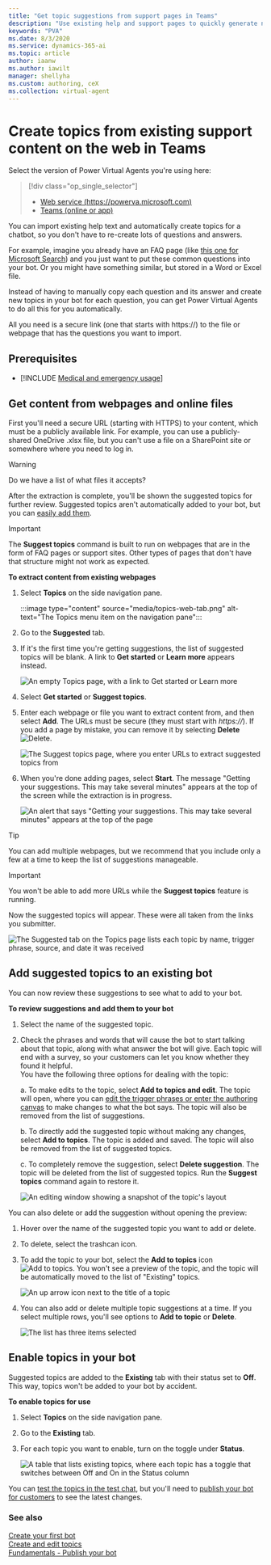 ```yaml
---
title: "Get topic suggestions from support pages in Teams"
description: "Use existing help and support pages to quickly generate new topics for your Power Virtual Agents bot."
keywords: "PVA"
ms.date: 8/3/2020
ms.service: dynamics-365-ai
ms.topic: article
author: iaanw
ms.author: iawilt
manager: shellyha
ms.custom: authoring, ceX
ms.collection: virtual-agent
---
```



# Create topics from existing support content on the web in Teams

Select the version of Power Virtual Agents you're using here:

> [!div class="op_single_selector"]
> - [Web service (https://powerva.microsoft.com)](../admin-share-bots.md)
> - [Teams (online or app)](admin-share-bots-teams.md)

You can import existing help text and automatically create topics for a chatbot, so you don't have to re-create lots of questions and answers.

For example, imagine you already have an FAQ page (like [this one for Microsoft Search](https://docs.microsoft.com/en-us/microsoftsearch/faqs)) and you just want to put these common questions into your bot. Or you might have something similar, but stored in a Word or Excel file.

Instead of having to manually copy each question and its answer and create new topics in your bot for each question, you can get Power Virtual Agents to do all this for you automatically.

All you need is a secure link (one that starts with https://) to the file or webpage that has the questions you want to import.




## Prerequisites

- [!INCLUDE [Medical and emergency usage](includes/pva-usage-limitations-teams.md)]


## Get content from webpages and online files

First you'll need a secure URL (starting with HTTPS) to your content, which must be a publicly available link. For example, you can use a publicly-shared OneDrive .xlsx file, but you can't use a file on a SharePoint site or somewhere where you need to log in.

>[!WARNING]
>Do we have a list of what files it accepts?

After the extraction is complete, you'll be shown the suggested topics for further review. Suggested topics aren't automatically added to your bot, but you can [easily add them](#add-suggested-topics-to-an-existing-bot).





>[!IMPORTANT]
>The **Suggest topics** command is built to run on webpages that are in the form of FAQ pages or support sites. Other types of pages that don't have that structure might not work as expected.

**To extract content from existing webpages**


1. Select **Topics** on the side navigation pane.



    :::image type="content" source="media/topics-web-tab.png" alt-text="The Topics menu item on the navigation pane":::

2. Go to the **Suggested** tab. 

3. If it's the first time you're getting suggestions, the list of suggested topics will be blank. A link to **Get started** or **Learn more** appears instead.

    ![An empty Topics page, with a link to Get started or Learn more](media/suggested-web-get-teams.png "An empty Topics page, with a link to Get started or Learn more")

4. Select **Get started** or **Suggest topics**. 

5. Enter each webpage or file you want to extract content from, and then select **Add**. The URLs must be secure (they must start with *https://*). If you add a page by mistake, you can remove it by selecting **Delete** ![Delete](media/delete-suggested-topic-teams.png).

    ![The Suggest topics page, where you enter URLs to extract suggested topics from](media/suggested-web-wizard-teams.png "The Suggest topics page,where you enter URLs to extract suggested topics from")

7. When you're done adding pages, select **Start**. The message "Getting your suggestions. This may take several minutes" appears at the top of the screen while the extraction is in progress.

    ![An alert that says "Getting your suggestions. This may take several minutes" appears at the top of the page](media/suggested-web-wait-teams.png "An alert that says 'Getting your suggestions. This may take several minutes' appears at the top of the page")

>[!TIP]
>You can add multiple webpages, but we recommend that you include only a few at a time to keep the list of suggestions manageable.

>[!IMPORTANT]
>You won't be able to add more URLs while the **Suggest topics** feature is running.



Now the suggested topics will appear. These were all taken from the links you submitter. 



![The Suggested tab on the Topics page lists each topic by name, trigger phrase, source, and date it was received](media/suggested-web-topics-teams.png "The Suggested tab on the Topics page lists each topic by name, trigger phrase, source, and date it was received")

## Add suggested topics to an existing bot

You can now review these suggestions to see what to add to your bot.

**To review suggestions and add them to your bot**

1. Select the name of the suggested topic.  

2. Check the phrases and words that will cause the bot to start talking about that topic, along with what answer the bot will give. Each topic will end with a survey, so your customers can let you know whether they found it helpful.  
  You have the following three options for dealing with the topic:  

    a. To make edits to the topic, select **Add to topics and edit**. The topic will open, where you can [edit the trigger phrases or enter the authoring canvas](authoring-create-edit-topics-teams.md) to make changes to what the bot says. The topic will also be removed from the list of suggestions.  

    b. To directly add the suggested topic without making any changes, select **Add to topics**. The topic is added and saved. The topic will also be removed from the list of suggested topics.  

    c. To completely remove the suggestion, select **Delete suggestion**. The topic will be deleted from the list of suggested topics. Run the **Suggest topics** command again to restore it.  

    ![An editing window showing a snapshot of the topic's layout](media/suggested-web-add-edit-teams.png)

You can also delete or add the suggestion without opening the preview:

1. Hover over the name of the suggested topic you want to add or delete. 

1. To delete, select the trashcan icon.
1. To add the topic to your bot, select the **Add to topics** icon ![Add to topics](media/add-to-topics-teams.png). You won't see a preview of the topic, and the topic will be automatically moved to the list of "Existing" topics.


    ![An up arrow icon next to the title of a topic](media/suggested-web-quick-teams.png)
    
2. You can also add or delete multiple topic suggestions at a time. If you select multiple rows, you'll see options to **Add to topic** or **Delete**.

    ![The list has three items selected](media/suggested-web-multi-teams.png)


## Enable topics in your bot

Suggested topics are added to the **Existing** tab with their status set to **Off**. This way, topics won't be added to your bot by accident.

**To enable topics for use**

1. Select **Topics** on the side navigation pane.

2. Go to the **Existing** tab. 

3. For each topic you want to enable, turn on the toggle under **Status**.

    ![A table that lists existing topics, where each topic has a toggle that switches between Off and On in the Status column](media/suggested-enable-teams.png "A table that lists existing topics, where each topic has a toggle that switches between Off and On in the Status column")

    
You can [test the topics in the test chat](authoring-test-bot-teams.md), but you'll need to [publish your bot for customers](publication-fundamentals-publish-channels-teams.md) to see the latest changes.

### See also

[Create your first bot](authoring-first-bot-teams.md)  
[Create and edit topics](authoring-create-edit-topics-teams.md)  
[Fundamentals - Publish your bot](publication-fundamentals-publish-channels-teams.md)

